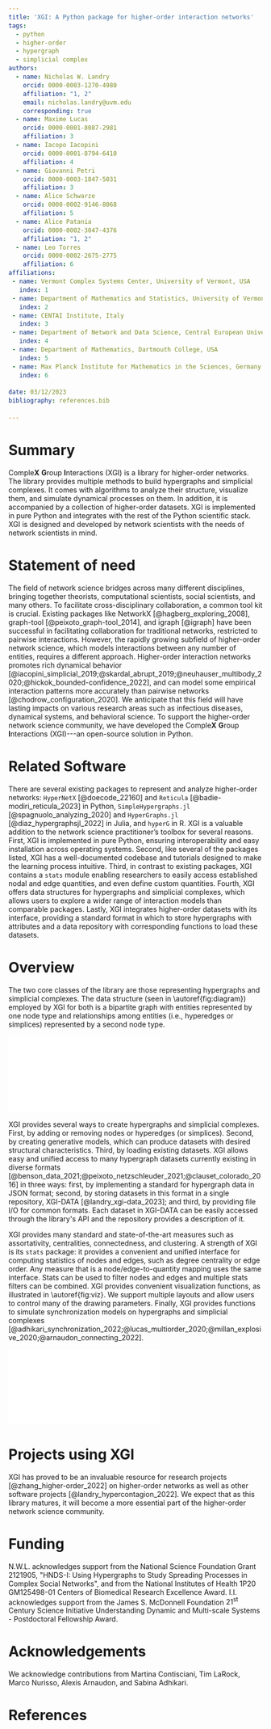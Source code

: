 ```yaml
---
title: 'XGI: A Python package for higher-order interaction networks'
tags:
  - python
  - higher-order
  - hypergraph
  - simplicial complex
authors:
  - name: Nicholas W. Landry
    orcid: 0000-0003-1270-4980
    affiliation: "1, 2"
    email: nicholas.landry@uvm.edu
    corresponding: true
  - name: Maxime Lucas
    orcid: 0000-0001-8087-2981
    affiliation: 3
  - name: Iacopo Iacopini
    orcid: 0000-0001-8794-6410
    affiliation: 4
  - name: Giovanni Petri
    orcid: 0000-0003-1847-5031
    affiliation: 3
  - name: Alice Schwarze
    orcid: 0000-0002-9146-8068
    affiliation: 5
  - name: Alice Patania
    orcid: 0000-0002-3047-4376
    affiliation: "1, 2"
  - name: Leo Torres
    orcid: 0000-0002-2675-2775
    affiliation: 6
affiliations:
 - name: Vermont Complex Systems Center, University of Vermont, USA
   index: 1
 - name: Department of Mathematics and Statistics, University of Vermont, USA
   index: 2
 - name: CENTAI Institute, Italy
   index: 3
 - name: Department of Network and Data Science, Central European University, Austria
   index: 4
 - name: Department of Mathematics, Dartmouth College, USA
   index: 5
 - name: Max Planck Institute for Mathematics in the Sciences, Germany
   index: 6

date: 03/12/2023
bibliography: references.bib

---
```


# Summary
Comple**X** **G**roup **I**nteractions (XGI) is a library for higher-order networks. The library provides multiple methods to build hypergraphs and simplicial complexes. It comes with algorithms to analyze their structure, visualize them, and simulate dynamical processes on them. In addition, it is accompanied by a collection of higher-order datasets. XGI is implemented in pure Python and integrates with the rest of the Python scientific stack. XGI is designed and developed by network scientists with the needs of network scientists in mind.

# Statement of need
The field of network science bridges across many different disciplines, bringing together theorists, computational scientists, social scientists, and many others. To facilitate cross-disciplinary collaboration, a common tool kit is crucial. Existing packages like NetworkX [@hagberg_exploring_2008], graph-tool [@peixoto_graph-tool_2014], and igraph [@igraph] have been successful in facilitating collaboration for traditional networks, restricted to pairwise interactions. However, the rapidly growing subfield of higher-order network science, which models interactions between any number of entities, requires a different approach. 
Higher-order interaction networks promotes rich dynamical behavior [@iacopini_simplicial_2019;@skardal_abrupt_2019;@neuhauser_multibody_2020;@hickok_bounded-confidence_2022], and can model some empirical interaction patterns more accurately than pairwise networks [@chodrow_configuration_2020]. We anticipate that this field will have lasting impacts on various research areas such as infectious diseases, dynamical systems, and behavioral science. To support the higher-order network science community, we have developed the Comple**X** **G**roup **I**nteractions (XGI)---an open-source solution in Python.


# Related Software
There are several existing packages to represent and analyze higher-order networks: `HyperNetX` [@doecode_22160] and `Reticula` [@badie-modiri_reticula_2023] in Python, `SimpleHypergraphs.jl` [@spagnuolo_analyzing_2020]  and `HyperGraphs.jl` [@diaz_hypergraphsjl_2022] in Julia, and `hyperG` in R. XGI is a valuable addition to the network science practitioner’s toolbox for several reasons. First, XGI is implemented in pure Python, ensuring interoperability and easy installation across operating systems. Second, like several of the packages listed, XGI has a well-documented codebase and tutorials designed to make the learning process intuitive. Third, in contrast to existing packages, XGI contains a `stats` module enabling researchers to easily access established nodal and edge quantities, and even define custom quantities. Fourth, XGI offers data structures for hypergraphs and simplicial complexes, which allows users to explore a wider range of interaction models than comparable packages. Lastly, XGI integrates higher-order datasets with its interface, providing a standard format in which to store hypergraphs with attributes and a data repository with corresponding functions to load these datasets.

# Overview

The two core classes of the library are those representing hypergraphs and simplicial complexes. The data structure (seen in \autoref{fig:diagram}) employed by XGI for both is a bipartite graph with entities represented by one node type and relationships among entities (i.e., hyperedges or simplices) represented by a second node type.

![A hypergraph is internally represented as a bipartite network stored as two dictionaries, where keys are node IDs and sets specify the edges to which they belong, and vice-versa. Unique identifiers allow for multi-edges, as can be seen for edge IDs 1 and 2. \label{fig:diagram}](Figures/fig1.pdf)

XGI provides several ways to create hypergraphs and simplicial complexes. First, by adding or removing nodes or hyperedges (or simplices). Second, by creating generative models, which can produce datasets with desired structural characteristics. Third, by loading existing datasets. XGI allows easy and unified access to many hypergraph datasets currently existing in diverse formats [@benson_data_2021;@peixoto_netzschleuder_2021;@clauset_colorado_2016] in three ways: first, by implementing a standard for hypergraph data in JSON format; second, by storing datasets in this format in a single repository, XGI-DATA [@landry_xgi-data_2023]; and third, by providing file I/O for common formats. Each dataset in XGI-DATA can be easily accessed through the library's API and the repository provides a description of it.

XGI provides many standard and state-of-the-art measures such as assortativity, centralities, connectedness, and clustering. A strength of XGI is its `stats` package: it provides a convenient and unified interface for computing statistics of nodes and edges, such as degree centrality or edge order. Any measure that is a node/edge-to-quantity mapping uses the same interface. Stats can be used to filter nodes and edges and multiple stats filters can be combined.
XGI provides convenient visualization functions, as illustrated in \autoref{fig:viz}. We support multiple layouts and allow users to control many of the drawing parameters. Finally, XGI provides functions to simulate synchronization models on hypergraphs and simplicial complexes [@adhikari_synchronization_2022;@lucas_multiorder_2020;@millan_explosive_2020;@arnaudon_connecting_2022].

![A visualization of the email-enron dataset [@landry_xgi-data_2023;@benson_data_2021] with hyperedges of sizes 2 and 3 (all isolated nodes removed). The nodes are colored by their degree and their size proportional to the Clique motif Eigenvector Centrality [@benson_three_2019]. \label{fig:viz}](Figures/fig2.pdf)

# Projects using XGI
XGI has proved to be an invaluable resource for research projects [@zhang_higher-order_2022] on higher-order networks as well as other software projects [@landry_hypercontagion_2022]. We expect that as this library matures, it will become a more essential part of the higher-order network science community.

# Funding
N.W.L. acknowledges support from the National Science Foundation Grant 2121905, "HNDS-I: Using Hypergraphs to Study Spreading Processes in Complex Social Networks", and from the National Institutes of Health 1P20 GM125498-01 Centers of Biomedical Research Excellence Award. I.I. acknowledges support from the James S. McDonnell Foundation $21^{\text{st}}$ Century Science Initiative Understanding Dynamic and Multi-scale Systems - Postdoctoral Fellowship Award.

# Acknowledgements
We acknowledge contributions from Martina Contisciani, Tim LaRock, Marco Nurisso, Alexis Arnaudon, and Sabina Adhikari.

# References

